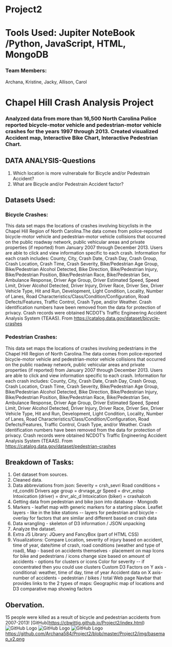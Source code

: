 # Project2
# Tools Used:  Jupiter NoteBook /Python, JavaScript, HTML, MongoDB
### Team Members:
Archana, Kristine, Jacky, Allison, Carol

# Chapel Hill Crash Analysis Project
### Analyzed data from more than 16,500 North Carolina Police reported bicycle-motor vehicle and pedestrian-motor vehicle crashes for the years 1997 through 2013. Created visualized Accident map, Interactive Bike Chart, Interactive Pedestrian Chart.


## DATA ANALYSIS-Questions
1. Which location is more vulnerabale for Bicycle and/or Pedestrain Accident?
2. What are Bicycle and/or Pedestrain Accident factor?

## Datasets Used:
### Bicycle Crashes:
This data set maps the locations of crashes involving bicyclists in the Chapel Hill Region of North Carolina.The data comes from police-reported bicycle-motor vehicle and pedestrian-motor vehicle collisions that occurred on the public roadway network, public vehicular areas and private properties (if reported) from January 2007 through December 2013. Users are able to click and view information specific to each crash. Information for each crash includes: County, City, Crash Date, Crash Day, Crash Group, Crash Location, Crash Time, Crash Severity, Bike/Pedestrian Age Group, Bike/Pedestrian Alcohol Detected, Bike Direction, Bike/Pedestrian Injury, Bike/Pedestrian Position, Bike/Pedestrian Race, Bike/Pedestrian Sex, Ambulance Response, Driver Age Group, Driver Estimated Speed, Speed Limit, Driver Alcohol Detected, Driver Injury, Driver Race, Driver Sex, Driver Vehicle Type, Hit and Run, Development, Light Condition, Locality, Number of Lanes, Road Characteristics/Class/Condition/Configuration, Road Defects/Features, Traffic Control, Crash Type, and/or Weather. Crash identification numbers have been removed from the data for protection of privacy. Crash records were obtained NCDOT’s Traffic Engineering Accident Analysis System (TEAAS).
From <https://catalog.data.gov/dataset/bicycle-crashes>
 
### Pedestrian Crashes:
This data set maps the locations of crashes involving pedestrians in the Chapel Hill Region of North Carolina.The data comes from police-reported bicycle-motor vehicle and pedestrian-motor vehicle collisions that occurred on the public roadway network, public vehicular areas and private properties (if reported) from January 2007 through December 2013. Users are able to click and view information specific to each crash. Information for each crash includes: County, City, Crash Date, Crash Day, Crash Group, Crash Location, Crash Time, Crash Severity, Bike/Pedestrian Age Group, Bike/Pedestrian Alcohol Detected, Bike Direction, Bike/Pedestrian Injury, Bike/Pedestrian Position, Bike/Pedestrian Race, Bike/Pedestrian Sex, Ambulance Response, Driver Age Group, Driver Estimated Speed, Speed Limit, Driver Alcohol Detected, Driver Injury, Driver Race, Driver Sex, Driver Vehicle Type, Hit and Run, Development, Light Condition, Locality, Number of Lanes, Road Characteristics/Class/Condition/Configuration, Road Defects/Features, Traffic Control, Crash Type, and/or Weather. Crash identification numbers have been removed from the data for protection of privacy. Crash records were obtained NCDOT’s Traffic Engineering Accident Analysis System (TEAAS).
From <https://catalog.data.gov/dataset/pedestrian-crashes>

## Breakdown of Tasks:
1. Get dataset from sources.
2. Cleaned data.
3. Data abbreviations from json:
    Severity = crsh_sevri
    Road conditions = rd_conditi
    Drivers age group = drvrage_gr
    Speed = drvr_estsp
    Intoxication (driver) = drvr_alc_d
    Intoxication (biker) = crashalcoh
4. Getting data from pedestrian and bike json  into database - Mongodb
5. Markers  - leaflet map with generic markers for a starting place. Leaflet layers - like in the bike stations -- layers for pedestrian and bicycle - overlay for factors that are similar and different based on crash data
6. Data wrangling - skeleton of D3 information / JSON unpacking
7. Analyze the dataset.
8. Extra JS Library: JQuery and FancyBox (part of HTML CSS)
9. Visualizations:
  Compare Location, severity of injury based on accident, time of year, date/time of crash, road conditions (weather and type of road),
  Map - based  on accidents themselves - placement on map
  Icons for bike and pedestrians / icons change size based on amount of accidents - options for clusters or icons
  Color for severity -- if concentrated then you could use clusters
  Custom D3 
  Factors on Y axis - conditional: weather, time of day, time of year
  Accident data on X axis- number of accidents  - pedestrian / bikes / total
  Web page 
  Navbar that provides links to the 2 types of maps: Geographic map of locations and D3 comparative map showing factors

## Obervation.
15 people were killed as a result of bicycle and pedestrian accidents from 2007-2013!
[GitHub]https://cbwittig.github.io/Project2/index.html)
![GitHub Logo](/Bike_ages.png)
![GitHub Logo](/img/basemap_v2.png)
![GitHub Logo](/blob/master/Project2/img/basemap_v2.png)
https://github.com/Archana584/Project2/blob/master/Project2/img/basemap_v2.png

